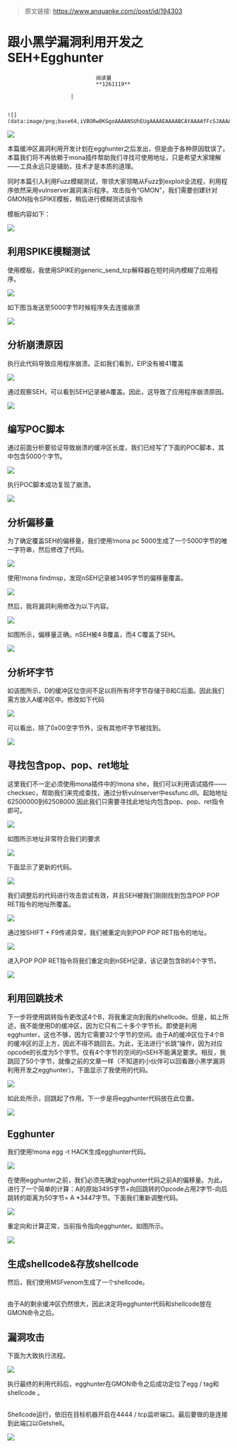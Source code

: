 > 原文链接: https://www.anquanke.com//post/id/194303 


# 跟小黑学漏洞利用开发之SEH+Egghunter


                                阅读量   
                                **1261119**
                            
                        |
                        
                                                                                                                                    ![](data:image/png;base64,iVBORw0KGgoAAAANSUhEUgAAAAEAAAABCAYAAAAfFcSJAAAAAXNSR0IArs4c6QAAAARnQU1BAACxjwv8YQUAAAAJcEhZcwAADsQAAA7EAZUrDhsAAAANSURBVBhXYzh8+PB/AAffA0nNPuCLAAAAAElFTkSuQmCC)
                                                                                            



[![](https://p5.ssl.qhimg.com/t015c9727782b25b66c.png)](https://p5.ssl.qhimg.com/t015c9727782b25b66c.png)



本篇缓冲区漏洞利用开发计划在egghunter之后发出，但是由于各种原因耽误了。本篇我们将不再依赖于mona插件帮助我们寻找可使用地址，只是希望大家理解——工具永远只是辅助，技术才是本质的道理。

同时本篇引入利用Fuzz模糊测试，带领大家领略从Fuzz到exploit全流程，利用程序依然采用vulnserver漏洞演示程序。攻击指令“GMON”，我们需要创建针对GMON指令SPIKE模板，稍后进行模糊测试该指令

模板内容如下：

[![](https://p3.ssl.qhimg.com/t0185f8a803cdee77f7.png)](https://p3.ssl.qhimg.com/t0185f8a803cdee77f7.png)



## 利用SPIKE模糊测试

使用模板，我使用SPIKE的generic_send_tcp解释器在短时间内模糊了应用程序。

[![](https://p4.ssl.qhimg.com/t013eb5ac27ab67a021.png)](https://p4.ssl.qhimg.com/t013eb5ac27ab67a021.png)

如下图当发送至5000字节时候程序失去连接崩溃

[![](https://p0.ssl.qhimg.com/t0119060a01d2b89590.png)](https://p0.ssl.qhimg.com/t0119060a01d2b89590.png)



## 分析崩溃原因

执行此代码导致应用程序崩溃。正如我们看到，EIP没有被41覆盖

[![](https://p2.ssl.qhimg.com/t01b593b9f38f6e7cad.png)](https://p2.ssl.qhimg.com/t01b593b9f38f6e7cad.png)

通过观察SEH，可以看到SEH记录被A覆盖。因此，这导致了应用程序崩溃原因。

[![](https://p1.ssl.qhimg.com/t017231071b5a59fbe6.png)](https://p1.ssl.qhimg.com/t017231071b5a59fbe6.png)



## 编写POC脚本

通过前面分析要验证导致崩溃的缓冲区长度，我们已经写了下面的POC脚本，其中包含5000个字节。

[![](https://p4.ssl.qhimg.com/t01ff12ffb32b941c42.png)](https://p4.ssl.qhimg.com/t01ff12ffb32b941c42.png)

执行POC脚本成功复现了崩溃。

[![](https://p3.ssl.qhimg.com/t0194ba3c7cce86604c.png)](https://p3.ssl.qhimg.com/t0194ba3c7cce86604c.png)



## 分析偏移量

为了确定覆盖SEH的偏移量，我们使用!mona pc 5000生成了一个5000字节的唯一字符串，然后修改了代码。

[![](https://p3.ssl.qhimg.com/t01d531143dfb9a4f30.png)](https://p3.ssl.qhimg.com/t01d531143dfb9a4f30.png)

使用!mona findmsp，发现nSEH记录被3495字节的偏移量覆盖。

[![](https://p2.ssl.qhimg.com/t01834265b7f0bb471d.png)](https://p2.ssl.qhimg.com/t01834265b7f0bb471d.png)

然后，我将漏洞利用修改为以下内容。

[![](https://p3.ssl.qhimg.com/t01cc01dbb4f2b5422d.png)](https://p3.ssl.qhimg.com/t01cc01dbb4f2b5422d.png)

如图所示，偏移量正确。nSEH被4 B覆盖，而4 C覆盖了SEH。

[![](https://p5.ssl.qhimg.com/t01965c6dc852e40e3e.png)](https://p5.ssl.qhimg.com/t01965c6dc852e40e3e.png)



## 分析坏字节

如该图所示，D的缓冲区位空间不足以将所有坏字节存储于B和C后面。因此我们需方放入A缓冲区中。修改如下代码

[![](https://p3.ssl.qhimg.com/t0198333dd4d9c1ba4f.png)](https://p3.ssl.qhimg.com/t0198333dd4d9c1ba4f.png)

可以看出，除了0x00空字节外，没有其他坏字节被找到。

[![](https://p1.ssl.qhimg.com/t01205d16d34316eb97.png)](https://p1.ssl.qhimg.com/t01205d16d34316eb97.png)



## 寻找包含pop、pop、ret地址

这里我们不一定必须使用mona插件中的!mona she，我们可以利用调试插件——checksec，帮助我们来完成查找，通过分析vulnserver中essfunc.dll。起始地址62500000到62508000.因此我们只需要寻找此地址内包含pop、pop、ret指令即可。

[![](https://p3.ssl.qhimg.com/t01f3c17a26c1185fc2.png)](https://p3.ssl.qhimg.com/t01f3c17a26c1185fc2.png)

如图所示地址非常符合我们的要求

[![](https://p1.ssl.qhimg.com/t018b00c855df7f6d3d.png)](https://p1.ssl.qhimg.com/t018b00c855df7f6d3d.png)

下面显示了更新的代码。

[![](https://p3.ssl.qhimg.com/t01271d66908cc42efc.png)](https://p3.ssl.qhimg.com/t01271d66908cc42efc.png)

我们调整后的代码进行攻击尝试有效，并且SEH被我们刚刚找到包含POP POP RET指令的地址所覆盖。

[![](https://p4.ssl.qhimg.com/t011956e029400ac078.png)](https://p4.ssl.qhimg.com/t011956e029400ac078.png)

通过按SHIFT + F9传递异常，我们被重定向到POP POP RET指令的地址。

[![](https://p3.ssl.qhimg.com/t01ea8de3c478618c14.png)](https://p3.ssl.qhimg.com/t01ea8de3c478618c14.png)

进入POP POP RET指令将我们重定向到nSEH记录，该记录包含B的4个字节。

[![](https://p2.ssl.qhimg.com/t01cb7ac2151c8ddb95.png)](https://p2.ssl.qhimg.com/t01cb7ac2151c8ddb95.png)



## 利用回跳技术

下一步将使用跳转指令更改这4个B，将我重定向到我的shellcode。但是，如上所述，我不能使用D的缓冲区，因为它只有二十多个字节长。即使是利用egghunter，这也不够，因为它需要32个字节的空间。由于A的缓冲区位于4个B的缓冲区的正上方，因此不得不跳回去。为此，无法进行“长跳”操作，因为对应opcode的长度为5个字节。仅有4个字节的空间的nSEH不能满足要求。相反，我跳回了50个字节，就像之前的文章一样（不知道的小伙伴可以回看跟小黑学漏洞利用开发之egghunter）。下面显示了我使用的代码。

[![](https://p2.ssl.qhimg.com/t01cd67e18229f03c74.png)](https://p2.ssl.qhimg.com/t01cd67e18229f03c74.png)

如此处所示，回跳起了作用。下一步是将egghunter代码放在此位置。

[![](https://p5.ssl.qhimg.com/t016587822a16744151.png)](https://p5.ssl.qhimg.com/t016587822a16744151.png)



## Egghunter

我们使用!mona egg -t HACK生成egghunter代码。

[![](https://p5.ssl.qhimg.com/t01577e17e1db8ce3fc.png)](https://p5.ssl.qhimg.com/t01577e17e1db8ce3fc.png)

在使用egghunter之前，我们必须先确定egghunter代码之前A的偏移量。为此，进行了一个简单的计算：A的原始3495字节+向回跳转的Opcode占用2字节-向后跳转的距离为50字节= A *3447字节。下面我们重新调整代码。

[![](https://p4.ssl.qhimg.com/t01addf993fc2c44f33.png)](https://p4.ssl.qhimg.com/t01addf993fc2c44f33.png)

重定向和计算正常，当前指令指向egghunter。如图所示。

[![](https://p2.ssl.qhimg.com/t01197266a00eae8853.png)](https://p2.ssl.qhimg.com/t01197266a00eae8853.png)



## 生成shellcode&amp;存放shellcode

然后，我们使用MSFvenom生成了一个shellcode。

[![](data:image/png;base64,iVBORw0KGgoAAAANSUhEUgAAAAEAAAABCAYAAAAfFcSJAAAAAXNSR0IArs4c6QAAAARnQU1BAACxjwv8YQUAAAAJcEhZcwAADsQAAA7EAZUrDhsAAAANSURBVBhXYzh8+PB/AAffA0nNPuCLAAAAAElFTkSuQmCC)](https://p2.ssl.qhimg.com/t0147de050f7a38c03c.png)

由于A的剩余缓冲区仍然很大，因此决定将egghunter代码和shellcode放在GMON命令之后。



## 漏洞攻击

下面为大致执行流程。

[![](https://p4.ssl.qhimg.com/t0124f3c99dd8be5f0c.png)](https://p4.ssl.qhimg.com/t0124f3c99dd8be5f0c.png)

执行最终的利用代码后，egghunter在GMON命令之后成功定位了egg / tag和shellcode 。

[![](data:image/png;base64,iVBORw0KGgoAAAANSUhEUgAAAAEAAAABCAYAAAAfFcSJAAAAAXNSR0IArs4c6QAAAARnQU1BAACxjwv8YQUAAAAJcEhZcwAADsQAAA7EAZUrDhsAAAANSURBVBhXYzh8+PB/AAffA0nNPuCLAAAAAElFTkSuQmCC)](https://p5.ssl.qhimg.com/t0151bf9052bad2bf76.png)

Shellcode运行，依旧在目标机器开启在4444 / tcp监听端口。最后要做的是连接到此端口以Getshell。

[![](https://p4.ssl.qhimg.com/t01a193acd1115c8e04.png)](https://p4.ssl.qhimg.com/t01a193acd1115c8e04.png)
